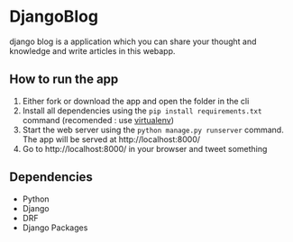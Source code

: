 # DjangoBlog
django blog is a application which you can share your thought and knowledge and write articles in this webapp.

##  How to run the app
1. Either fork or download the app and open the folder in the cli
2. Install all dependencies using the `pip install requirements.txt` command (recomended : use [virtualenv](https://docs.python.org/3/library/venv.html))
3. Start the web server using the `python manage.py runserver` command. The app will be served at http://localhost:8000/ 
4. Go to http://localhost:8000/ in your browser and tweet something

## Dependencies
- Python
- Django
- DRF
- Django Packages
